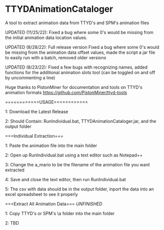 # TTYDAnimationCataloger
A tool to extract animation data from TTYD's and SPM's animation files

UPDATED (11/25/22): Fixed a bug where some 0's would be missing from the initial animation data location values.

UPDATED (8/28/22): Full release version Fixed a bug where some 0's would be missing from the animation data offset values, made the script a jar file to easily run with a batch, removed older versions
 
UPDATED (8/23/22): Fixed a few bugs with recognizing names, added functions for the additional animation slots tool (can be toggled on and off by uncommenting a line)

Huge thanks to PistonMiner for documentation and tools on TTYD's animation formats https://github.com/PistonMiner/ttyd-tools

============USAGE============

1: Download the Latest Release

2: Should Contain: RunIndividual.bat, TTYDAnimationCataloger.jar, and the output folder

 
 
===Individual Extraction===

1: Paste the animation file into the main folder

2: Open up RunIndividual.bat using a text editor such as Notepad++

3: Change the a_mario to be the filename of the animation file you want extracted

4: Save and close the text editor, then run RunIndividual.bat

5: The csv with data should be in the output folder, inport the data into an excel spreadsheet to see it properly
 
 
 
===Extract All Animation Data=== *UNFINISHED*

1: Copy TTYD's or SPM's \a folder into the main folder

2: TBD
